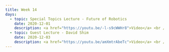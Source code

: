 ```yaml
---
title: Week 14
days:
  - topic: Special Topics Lecture - Future of Robotics
    date: 2020-12-01
    description: <a href="https://youtu.be/-l-s9cWWHr8">Video</a> <br />  
  - topic: Guest Lecture - David Shim
    date: 2020-12-03
    description: <a href="https://youtu.be/amXmtrAbeTc">Video</a> <br />  
---
```







